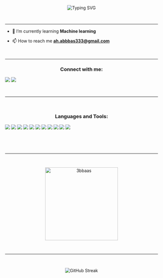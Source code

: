 <br>
<p align="center">
<a><img src="https://readme-typing-svg.demolab.com?font=Brush+Script+MT &size=40&pause=900&color=EEF772E2&center=true&vCenter=true&random=false&width=600&height=59&lines=Hi+&#128075;+I'm+3bbas;CS+Student+&#128187;;Love+to+learn+new+things;Competitive+Programmer;ECPC+Finalist" alt="Typing SVG" /></a>
</p>

 <hr>

- 🌱 I’m currently learning **Machine learning**

- 📫 How to reach me **ah.abbbas333@gmail.com**

 <hr>

<h3 align="center">Connect with me:</h3>

![](https://img.shields.io/badge/Codeforces-1F8ACB?style=plastic&logo=codeforces&logoColor=ffffff&labelColor=black&color=d9bc00&link=https%3A%2F%2Fcodeforces.com%2Fprofile%2F3bbas)
![](https://img.shields.io/badge/linkedin-0A66C2?style=plastic&logo=linkedin&logoColor=ffffff&labelColor=black&link=https%3A%2F%2Flinkedin.com%2Fin%2Fa7med-3bbas)

<br><hr> <br>
<h3 align="center">Languages and Tools:</h3>

![](https://img.shields.io/badge/-HTML5-%2523E44D27%3F?style=plastic&logo=html5&logoColor=ffffff&labelColor=black&color=%23ffb300)
![](https://img.shields.io/badge/Linux-FCC624?style=plastic&logo=linux&logoColor=ffffff&labelColor=black&color=cc9c18)
![](https://img.shields.io/badge/Python-3776AB?style=plastic&logo=python&logoColor=ffffff&labelColor=black&color=1866cc)
![](https://img.shields.io/badge/CSS3-1572B6?style=plastic&logo=css3&logoColor=ffffff&labelColor=black&color=006eff)
![](https://img.shields.io/badge/JavaScript-F7DF1E?style=plastic&logo=javascript&logoColor=ffffff&labelColor=black&color=ffcf4d)
![](https://img.shields.io/badge/C%2B%2B-00599C?style=plastic&logo=c%2B%2B&logoColor=ffffff&labelColor=black&color=0800ff)
![](https://img.shields.io/badge/Windows-0078D6?style=plastic&logo=windows&logoColor=ffffff&labelColor=black&color=1438c9)
![](https://img.shields.io/badge/notion-fff?style=plastic&logo=notion&logoColor=ffffff&labelColor=black&color=white)
![](https://img.shields.io/badge/VS%20Code-007ACC?style=plastic&logo=visual-studio-code&logoColor=ffffff&labelColor=black&color=000d80)
![](https://img.shields.io/badge/SQL-CC2927?style=plastic&logo=microsoftsqlserver&logoColor=ffffff&labelColor=black&color=d43747)
![](https://img.shields.io/badge/node.js-339933?style=plastic&logo=nodedotjs&logoColor=ffffff&labelColor=black&color=267026)


 <!-- <p align="center"> <a href="https://www.cprogramming.com/" target="_blank" rel="noreferrer"> <img src="https://raw.githubusercontent.com/devicons/devicon/master/icons/c/c-original.svg" alt="c" width="40" height="40"/> </a> <a href="https://www.w3schools.com/cpp/" target="_blank" rel="noreferrer"> <img src="https://raw.githubusercontent.com/devicons/devicon/master/icons/cplusplus/cplusplus-original.svg" alt="cplusplus" width="40" height="40"/> </a> <a href="https://git-scm.com/" target="_blank" rel="noreferrer"> <img src="https://www.vectorlogo.zone/logos/git-scm/git-scm-icon.svg" alt="git" width="40" height="40"/> </a> <a href="https://www.w3.org/html/" target="_blank" rel="noreferrer"> <img src="https://raw.githubusercontent.com/devicons/devicon/master/icons/html5/html5-original-wordmark.svg" alt="html5" width="40" height="40"/> </a> <a href="https://www.java.com" target="_blank" rel="noreferrer"> <img src="https://raw.githubusercontent.com/devicons/devicon/master/icons/java/java-original.svg" alt="java" width="40" height="40"/> </a> <a href="https://www.linux.org/" target="_blank" rel="noreferrer"> <img src="https://raw.githubusercontent.com/devicons/devicon/master/icons/linux/linux-original.svg" alt="linux" width="40" height="40"/> </a> <a href="https://www.microsoft.com/en-us/sql-server" target="_blank" rel="noreferrer"> <img src="https://www.svgrepo.com/show/303229/microsoft-sql-server-logo.svg" alt="mssql" width="40" height="40"/> </a> <a href="https://nodejs.org" target="_blank" rel="noreferrer"> <img src="https://raw.githubusercontent.com/devicons/devicon/master/icons/nodejs/nodejs-original-wordmark.svg" alt="nodejs" width="40" height="40"/> </a> <a href="https://www.python.org" target="_blank" rel="noreferrer"> <img src="https://raw.githubusercontent.com/devicons/devicon/master/icons/python/python-original.svg" alt="python" width="40" height="40"/> </a> -->
	
</p>
<br><hr> <br>
<p align="center">
	  <img src="https://github-readme-stats.vercel.app/api?username=3bbaas&theme=transparent&show_icons=true" alt="3bbaas" height="240px"/>
</p>

 <br>

 <hr>

 <br>
 
<p align="center">
 <a><img src="https://streak-stats.demolab.com?user=3bbaas&theme=github-dark-blue&hide_border=true&date_format=j%20M%5B%20Y%5D" alt="GitHub Streak" /></a>
 </p>
